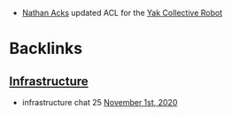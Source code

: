- [Nathan Acks](<Nathan Acks.md>) updated ACL for the [Yak Collective Robot](<Yak Collective Robot.md>)

# Backlinks
## [Infrastructure](<Infrastructure.md>)
- infrastructure chat 25 [November 1st, 2020](<November 1st, 2020.md>)

